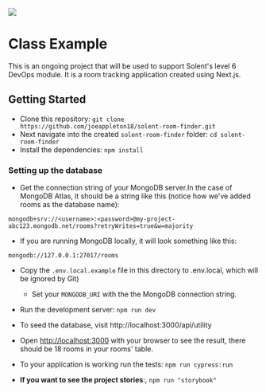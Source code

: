 ![](https://github.com/lewis-holmes-98/solent-room-finder/actions/workflows/cypress.yaml/badge.svg)

# Class Example

This is an ongoing project that will be used to support Solent's level 6 DevOps module. It is a room tracking application created using Next.js.

## Getting Started

- Clone this repository: `git clone https://github.com/joeappleton18/solent-room-finder.git`
- Next navigate into the created `solent-room-finder` folder: `cd solent-room-finder`
- Install the dependencies: `npm install`

### Setting up the database

- Get the connection string of your MongoDB server.In the case of MongoDB Atlas, it should be a string like this (notice how we've added rooms as the database name):

`mongodb+srv://<username>:<password>@my-project-abc123.mongodb.net/rooms?retryWrites=true&w=majority`

- If you are running MongoDB locally, it will look something like this:

`mongodb://127.0.0.1:27017/rooms`

- Copy the `.env.local.example` file in this directory to .env.local, which will be ignored by Git)

  - Set your `MONGODB_URI` with the the MongoDB connection string.

- Run the development server: `npm run dev`

- To seed the database, visit http://localhost:3000/api/utility

- Open [http://localhost:3000](http://localhost:3000) with your browser to see the result, there should be 18 rooms in your rooms' table.

- To your application is working run the tests: `npm run cypress:run`

- **If you want to see the project stories**:, `npm run "storybook"`
